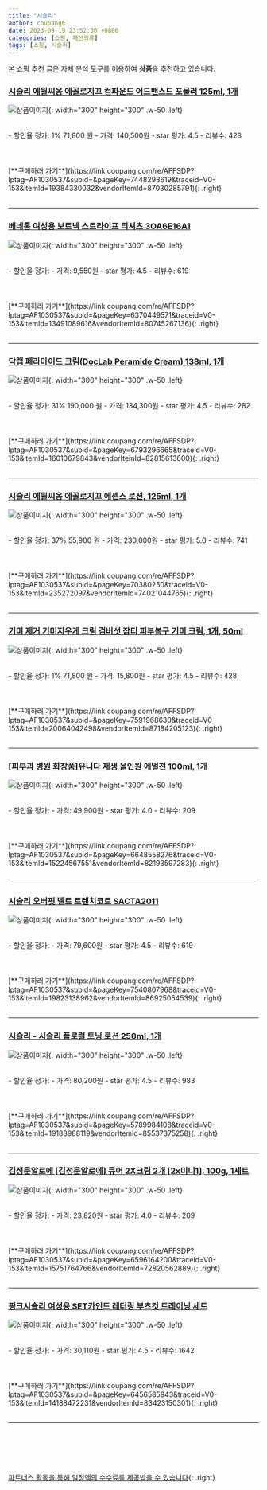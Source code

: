 ```yaml
---
title: "시슬리"
author: coupang6
date: 2023-09-19 23:52:36 +0800
categories: [쇼핑, 패션의류]
tags: [쇼핑, 시슬리]
---
```


본 쇼핑 추천 글은 자체 분석 도구를 이용하여 [**상품**](https://link.coupang.com/a/bao1ui)을 추천하고 있습니다.

### [시슬리 에뮐씨옹 에꼴로지끄 컴파운드 어드밴스드 포뮬러 125ml, 1개](https://link.coupang.com/re/AFFSDP?lptag=AF1030537&subid=&pageKey=7448298619&traceid=V0-153&itemId=19384330032&vendorItemId=87030285791)

![상품이미지](https://thumbnail10.coupangcdn.com/thumbnails/remote/230x230ex/image/vendor_inventory/2c44/005354897e45e9ae878e596a28aa693dfdfd632616ed113c00a66ece73d9.jpg){: width="300" height="300" .w-50 .left}


<br>
- 할인율 정가: 1%  71,800   원
- 가격: 140,500원
- star 평가: 4.5
- 리뷰수: 428
<br>
<br>
<br>
<br>
[**구매하러 가기**](https://link.coupang.com/re/AFFSDP?lptag=AF1030537&subid=&pageKey=7448298619&traceid=V0-153&itemId=19384330032&vendorItemId=87030285791){: .right}
<br>
<br>

---

### [베네통 여성용 보트넥 스트라이프 티셔츠 3OA6E16A1](https://link.coupang.com/re/AFFSDP?lptag=AF1030537&subid=&pageKey=6370449571&traceid=V0-153&itemId=13491089616&vendorItemId=80745267136)

![상품이미지](https://thumbnail8.coupangcdn.com/thumbnails/remote/230x230ex/image/retail/images/2022/03/02/13/3/77565141-7104-48df-a68a-87689c777cdc.jpg){: width="300" height="300" .w-50 .left}


<br>
- 할인율 정가: 
- 가격: 9,550원
- star 평가: 4.5
- 리뷰수: 619
<br>
<br>
<br>
<br>
[**구매하러 가기**](https://link.coupang.com/re/AFFSDP?lptag=AF1030537&subid=&pageKey=6370449571&traceid=V0-153&itemId=13491089616&vendorItemId=80745267136){: .right}
<br>
<br>

---

### [닥랩 페라마이드 크림(DocLab Peramide Cream) 138ml, 1개](https://link.coupang.com/re/AFFSDP?lptag=AF1030537&subid=&pageKey=6793296665&traceid=V0-153&itemId=16010679843&vendorItemId=82815613600)

![상품이미지](https://thumbnail10.coupangcdn.com/thumbnails/remote/230x230ex/image/vendor_inventory/ab7a/7f9ac934e61cbb333872d9dd75eb433f93c58e564211727480991d2e5129.jpg){: width="300" height="300" .w-50 .left}


<br>
- 할인율 정가: 31%  190,000   원
- 가격: 134,300원
- star 평가: 4.5
- 리뷰수: 282
<br>
<br>
<br>
<br>
[**구매하러 가기**](https://link.coupang.com/re/AFFSDP?lptag=AF1030537&subid=&pageKey=6793296665&traceid=V0-153&itemId=16010679843&vendorItemId=82815613600){: .right}
<br>
<br>

---

### [시슬리 에뮐씨옹 에꼴로지끄 에센스 로션, 125ml, 1개](https://link.coupang.com/re/AFFSDP?lptag=AF1030537&subid=&pageKey=70380250&traceid=V0-153&itemId=235272097&vendorItemId=74021044765)

![상품이미지](https://thumbnail6.coupangcdn.com/thumbnails/remote/230x230ex/image/vendor_inventory/8811/191f0c948fb7b5181c405bf5941ae0624a5e636409bd5f9f3bfcc447578a.jpg){: width="300" height="300" .w-50 .left}


<br>
- 할인율 정가: 37%  55,900   원
- 가격: 230,000원
- star 평가: 5.0
- 리뷰수: 741
<br>
<br>
<br>
<br>
[**구매하러 가기**](https://link.coupang.com/re/AFFSDP?lptag=AF1030537&subid=&pageKey=70380250&traceid=V0-153&itemId=235272097&vendorItemId=74021044765){: .right}
<br>
<br>

---

### [기미 제거 기미지우게 크림 검버섯 잡티 피부복구 기미 크림, 1개, 50ml](https://link.coupang.com/re/AFFSDP?lptag=AF1030537&subid=&pageKey=7591968630&traceid=V0-153&itemId=20064042498&vendorItemId=87184205123)

![상품이미지](https://thumbnail7.coupangcdn.com/thumbnails/remote/230x230ex/image/vendor_inventory/a637/9535a36d6f49865f09be27e9d7b8df50bd6274b49942a8bef233cce0159b.png){: width="300" height="300" .w-50 .left}


<br>
- 할인율 정가: 1%  71,800   원
- 가격: 15,800원
- star 평가: 4.5
- 리뷰수: 428
<br>
<br>
<br>
<br>
[**구매하러 가기**](https://link.coupang.com/re/AFFSDP?lptag=AF1030537&subid=&pageKey=7591968630&traceid=V0-153&itemId=20064042498&vendorItemId=87184205123){: .right}
<br>
<br>

---

### [[피부과 병원 화장품]유니다 재생 올인원 에멀젼 100ml, 1개](https://link.coupang.com/re/AFFSDP?lptag=AF1030537&subid=&pageKey=6648558276&traceid=V0-153&itemId=15224567551&vendorItemId=82193597283)

![상품이미지](https://thumbnail7.coupangcdn.com/thumbnails/remote/230x230ex/image/vendor_inventory/4089/ec8183ce9b464198fd7804693fd7fcfba0d1b57b1f33306689f7bf6eb94b.png){: width="300" height="300" .w-50 .left}


<br>
- 할인율 정가: 
- 가격: 49,900원
- star 평가: 4.0
- 리뷰수: 209
<br>
<br>
<br>
<br>
[**구매하러 가기**](https://link.coupang.com/re/AFFSDP?lptag=AF1030537&subid=&pageKey=6648558276&traceid=V0-153&itemId=15224567551&vendorItemId=82193597283){: .right}
<br>
<br>

---

### [시슬리 오버핏 벨트 트렌치코트 SACTA2011](https://link.coupang.com/re/AFFSDP?lptag=AF1030537&subid=&pageKey=7540807968&traceid=V0-153&itemId=19823138962&vendorItemId=86925054539)

![상품이미지](https://thumbnail10.coupangcdn.com/thumbnails/remote/230x230ex/image/vendor_inventory/d54e/46ee0e9c44c1a5240640ce3422f6503261a850fec3828d58de071815c7d7.jpg){: width="300" height="300" .w-50 .left}


<br>
- 할인율 정가: 
- 가격: 79,600원
- star 평가: 4.5
- 리뷰수: 619
<br>
<br>
<br>
<br>
[**구매하러 가기**](https://link.coupang.com/re/AFFSDP?lptag=AF1030537&subid=&pageKey=7540807968&traceid=V0-153&itemId=19823138962&vendorItemId=86925054539){: .right}
<br>
<br>

---

### [시슬리 - 시슬리 플로럴 토닝 로션 250ml, 1개](https://link.coupang.com/re/AFFSDP?lptag=AF1030537&subid=&pageKey=5789984108&traceid=V0-153&itemId=19188988119&vendorItemId=85537375258)

![상품이미지](https://thumbnail7.coupangcdn.com/thumbnails/remote/230x230ex/image/vendor_inventory/ad0e/f9f19b1fd6c0d0197fb106bdead28cd6e2d211880ff71529a40fd55418b8.jpg){: width="300" height="300" .w-50 .left}


<br>
- 할인율 정가: 
- 가격: 80,200원
- star 평가: 4.5
- 리뷰수: 983
<br>
<br>
<br>
<br>
[**구매하러 가기**](https://link.coupang.com/re/AFFSDP?lptag=AF1030537&subid=&pageKey=5789984108&traceid=V0-153&itemId=19188988119&vendorItemId=85537375258){: .right}
<br>
<br>

---

### [김정문알로에 [김정문알로에] 큐어 2X크림 2개 [2x미니1], 100g, 1세트](https://link.coupang.com/re/AFFSDP?lptag=AF1030537&subid=&pageKey=6596164200&traceid=V0-153&itemId=15751764766&vendorItemId=72820562889)

![상품이미지](https://thumbnail6.coupangcdn.com/thumbnails/remote/230x230ex/image/vendor_inventory/fcd7/593f38301faf006c2620ff877dd8de5d874faf0ea0d7d796f8c64fbfbbdc.jpg){: width="300" height="300" .w-50 .left}


<br>
- 할인율 정가: 
- 가격: 23,820원
- star 평가: 4.0
- 리뷰수: 209
<br>
<br>
<br>
<br>
[**구매하러 가기**](https://link.coupang.com/re/AFFSDP?lptag=AF1030537&subid=&pageKey=6596164200&traceid=V0-153&itemId=15751764766&vendorItemId=72820562889){: .right}
<br>
<br>

---

### [핑크시슬리 여성용 SET카인드 레터링 부츠컷 트레이닝 세트](https://link.coupang.com/re/AFFSDP?lptag=AF1030537&subid=&pageKey=6456585943&traceid=V0-153&itemId=14188472231&vendorItemId=83423150301)

![상품이미지](https://thumbnail9.coupangcdn.com/thumbnails/remote/230x230ex/image/rs_quotation_api/xeginrhy/5e57bf2ccfd34890a1701601c6fe0e7b.jpg){: width="300" height="300" .w-50 .left}


<br>
- 할인율 정가: 
- 가격: 30,110원
- star 평가: 4.5
- 리뷰수: 1642
<br>
<br>
<br>
<br>
[**구매하러 가기**](https://link.coupang.com/re/AFFSDP?lptag=AF1030537&subid=&pageKey=6456585943&traceid=V0-153&itemId=14188472231&vendorItemId=83423150301){: .right}
<br>
<br>

---
<br><br><br><br><br> [파트너스 활동을 통해 일정액의 수수료를 제공받을 수 있습니다](https://link.coupang.com/a/bao1ui){: .right}